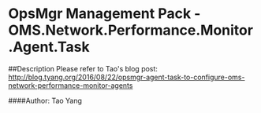 # OpsMgr Management Pack - OMS.Network.Performance.Monitor.Agent.Task 

##Description
Please refer to Tao's blog post: http://blog.tyang.org/2016/08/22/opsmgr-agent-task-to-configure-oms-network-performance-monitor-agents

####Author: Tao Yang
